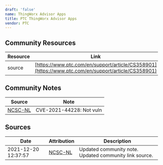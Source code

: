 ```yaml
---
draft: 'false'
name: ThingWorx Advisor Apps
title: PTC ThingWorx Advisor Apps
vendor: PTC
---
```



## Community Resources
| Resource | Link |
| --- | --- |
| source | [https://www.ptc.com/en/support/article/CS358901](https://www.ptc.com/en/support/article/CS358901) |

## Community Notes
| Source | Note |
| --- | --- |
| [NCSC-NL](https://github.com/NCSC-NL/log4shell/blob/main/software/README.md) | CVE-2021-44228: Not vuln </ul> |

## Sources
| Date | Attribution | Description |
| --- | --- | --- |
| 2021-12-20 12:37:57 | [NCSC-NL](https://github.com/NCSC-NL/log4shell/blob/main/software/README.md) | Updated community note. Updated community link source.  |
